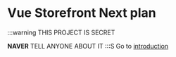 # Vue Storefront Next plan
:::warning
THIS PROJECT IS SECRET

**NAVER** TELL ANYONE ABOUT IT
:::S
Go to [introduction](./introduction.md)
